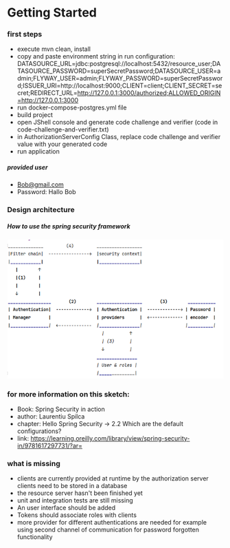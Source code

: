 # Getting Started

### first steps

* execute mvn clean, install
* copy and paste environment string in run configuration: 
DATASOURCE_URL=jdbc:postgresql://localhost:5432/resource_user;DATASOURCE_PASSWORD=superSecretPassword;DATASOURCE_USER=admin;FLYWAY_USER=admin;FLYWAY_PASSWORD=superSecretPassword;ISSUER_URI=http://localhost:9000;CLIENT=client;CLIENT_SECRET=secret;REDIRECT_URL=http://127.0.0.1:3000/authorized;ALLOWED_ORIGIN=http://127.0.0.1:3000
* run docker-compose-postgres.yml file
* build project
* open JShell console and generate code challenge and verifier (code in code-challenge-and-verifier.txt)
* in AuthorizationServerConfig Class, replace code challenge and verifier value with your generated code
* run application

##### provided user 
* Bob@gmail.com
* Password: Hallo Bob 

### Design architecture 
##### How to use the spring security framework


![img.png](img.png)


### for more information on this sketch:
* Book: Spring Security in action
* author: Laurentiu Spilca 
* chapter: Hello Spring Security -> 2.2 Which are the default configurations?
* link: https://learning.oreilly.com/library/view/spring-security-in/9781617297731/?ar=

### what is missing 

* clients are currently provided at runtime by the authorization server
clients need to be stored in a database
* the resource server hasn't been finished yet
* unit and integration tests are still missing
* An user interface should be added
* Tokens should associate roles with clients
* more provider for different authentications are needed
for example using second channel of
communication for password forgotten functionality 



                                    